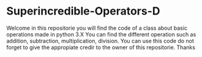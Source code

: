 # Superincredible-Operators-D
Welcome in this repositorie you will find the code of a class about basic operations made in python 3.X  You can find the different operation such as addition, subtraction, multiplication, division. You can use this code do not forget to give the appropiate credir to the owner of this repositorie. 
Thanks
